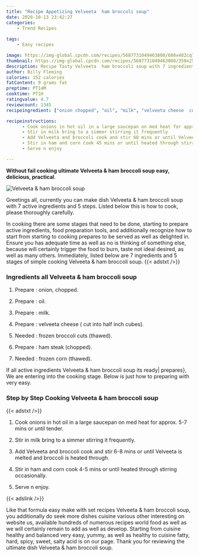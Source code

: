```yaml
---
title: "Recipe Appetizing Velveeta  ham broccoli soup"
date: 2020-10-13 23:42:27
categories:
    - Trend Recipes
    
tags:
    - Easy recipes

image: https://img-global.cpcdn.com/recipes/5687731049463808/680x482cq70/velveeta-ham-broccoli-soup-recipe-main-photo.jpg
thumbnail: https://img-global.cpcdn.com/recipes/5687731049463808/350x250cq70/velveeta-ham-broccoli-soup-recipe-main-photo.jpg
description: Recipe Tasty Velveeta  ham broccoli soup with 7 ingredients and 5 stages of easy cooking.
author: Billy Fleming
calories: 152 calories
fatContent: 9 grams fat
preptime: PT14M
cooktime: PT1H
ratingvalue: 4.7
reviewcount: 1345
recipeingredient: ["onion chopped", "oil", "milk", "velveeta cheese  cut into half inch cubes", "frozen broccoli cuts thawed", "ham steak chopped", "frozen corn thawed"]

recipeinstructions: 
      - Cook onions in hot oil in a large saucepan on med heat for approx 57 mins or until tender 
      - Stir in milk bring to a simmer stirring it frequently 
      - Add Velveeta and broccoli cook and stir 68 mins or until Velveeta is melted and broccoli is heated through 
      - Stir in ham and corn cook 45 mins or until heated through stirring occasionally 
      - Serve n enjoy

---
```




**Without fail cooking ultimate Velveeta &amp; ham broccoli soup easy, delicious, practical**. 


![Velveeta &amp; ham broccoli soup](https://img-global.cpcdn.com/recipes/5687731049463808/680x482cq70/velveeta-ham-broccoli-soup-recipe-main-photo.jpg "Velveeta &amp; ham broccoli soup")




Greetings all, currently you can make dish Velveeta &amp; ham broccoli soup with 7 active ingredients and 5 steps. Listed below this is how to cook, please thoroughly carefully.

In cooking there are some stages that need to be done, starting to prepare active ingredients, food preparation tools, and additionally recognize how to start from starting to cooking prepares to be served as well as delighted in. Ensure you has adequate time as well as no is thinking of something else, because will certainly trigger the food to burn, taste not ideal desired, as well as many others. Immediately, listed below are 7 ingredients and 5 stages of simple cooking Velveeta &amp; ham broccoli soup.
{{< adstxt />}}

### Ingredients all Velveeta &amp; ham broccoli soup


1. Prepare  : onion, chopped.

1. Prepare  : oil.

1. Prepare  : milk.

1. Prepare  : velveeta cheese ( cut into half inch cubes).

1. Needed  : frozen broccoli cuts (thawed).

1. Prepare  : ham steak (chopped).

1. Needed  : frozen corn (thawed).



If all active ingredients Velveeta &amp; ham broccoli soup its ready| prepares}, We are entering into the cooking stage. Below is just how to preparing with very easy.

### Step by Step Cooking Velveeta &amp; ham broccoli soup

{{< adstxt />}}


1. Cook onions in hot oil in a large saucepan on med heat for approx. 5-7 mins or until tender.



1. Stir in milk bring to a simmer stirring it frequently.



1. Add Velveeta and broccoli cook and stir 6-8 mins or until Velveeta is melted and broccoli is heated through.



1. Stir in ham and corn cook 4-5 mins or until heated through stirring occasionally.



1. Serve n enjoy.





{{< adslink />}}

Like that formula easy make with set recipes Velveeta &amp; ham broccoli soup, you additionally do seek more dishes cuisine various other interesting on website us, available hundreds of numerous recipes world food as well as we will certainly remain to add as well as develop. Starting from cuisine healthy and balanced very easy, yummy, as well as healthy to cuisine fatty, hard, spicy, sweet, salty acid is on our page. Thank you for reviewing the ultimate dish Velveeta &amp; ham broccoli soup.
